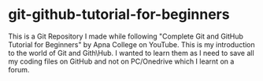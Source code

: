 # git-github-tutorial-for-beginners
This is a Git Repository I made while following "Complete Git and GitHub Tutorial for Beginners"  by Apna College on YouTube. This is my introduction to the world of Git and Gith\Hub. I wanted to learn them as I need to save all my coding files on GitHub and not on PC/Onedrive which I learnt on a forum.
